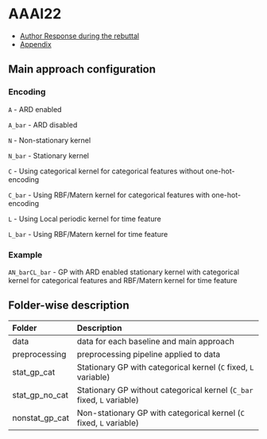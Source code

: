 # AAAI22

* [Author Response during the rebuttal](AuthorResponse.md)
* [Appendix](appendix.pdf)

## Main approach configuration

### Encoding
```A``` - ARD enabled

```A_bar``` - ARD disabled

```N``` - Non-stationary kernel  

```N_bar``` - Stationary kernel   

```C``` - Using categorical kernel for categorical features without one-hot-encoding

```C_bar``` - Using RBF/Matern kernel for categorical features with one-hot-encoding

```L``` - Using Local periodic kernel for time feature

```L_bar``` - Using RBF/Matern kernel for time feature

### Example
```AN_barCL_bar``` - GP with ARD enabled stationary kernel with categorical kernel for categorical features and RBF/Matern kernel for time feature

## Folder-wise description

|Folder | Description|
|:------|:-----------|
| data  | data for each baseline and main approach |
| preprocessing | preprocessing pipeline applied to data |
| stat_gp_cat   | Stationary GP with categorical kernel (```C``` fixed, ```L``` variable)|
| stat_gp_no_cat | Stationary GP without categorical kernel (```C_bar``` fixed, ```L``` variable) |
| nonstat_gp_cat | Non-stationary GP with categorical kernel (```C``` fixed, ```L``` variable) |
